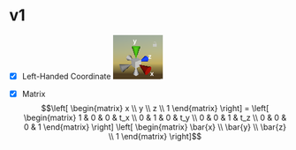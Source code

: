 # v1
  
- [x] Left-Handed Coordinate 
![Coordinate](/img/coordinate.png)

- [x] Matrix
$$\left[ \begin{matrix}
   x \\
   y \\
   z \\
   1 
  \end{matrix}
  \right] = \left[
 \begin{matrix}
   1 & 0 & 0 & t_x \\
   0 & 1 & 0 & t_y \\
   0 & 0 & 1 & t_z \\
   0 & 0 & 0 & 1
  \end{matrix}
  \right] \left[
 \begin{matrix}
   \bar{x} \\
   \bar{y} \\
   \bar{z} \\
   1
  \end{matrix}
  \right]$$

